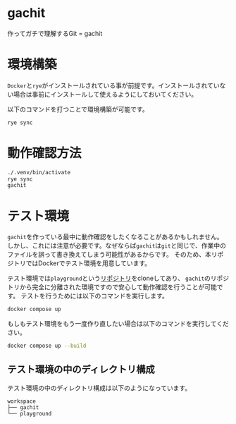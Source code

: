 # gachit

作ってガチで理解するGit = gachit

# 環境構築

`Docker`と`rye`がインストールされている事が前提です。インストールされていない場合は事前にインストールして使えるようにしておいてください。
<!-- TODO: (@umepon0626) dev-containersでDockerだけで動くようにする。 -->

以下のコマンドを打つことで環境構築が可能です。

```sh
rye sync
```

# 動作確認方法

```sh
./.venv/bin/activate
rye sync
gachit
```

# テスト環境

`gachit`を作っている最中に動作確認をしたくなることがあるかもしれません。
しかし、これには注意が必要です。なぜならば`gachit`は`git`と同じで、作業中のファイルを誤って書き換えてしまう可能性があるからです。
そのため、本リポジトリではDockerでテスト環境を用意しています。

テスト環境では`playground`という[リポジトリ](https://github.com/umepon0626/gachit_practice)をcloneしてあり、
`gachit`のリポジトリから完全に分離された環境ですので安心して動作確認を行うことが可能です。
テストを行うためには以下のコマンドを実行します。

```sh
docker compose up
```

もしもテスト環境をもう一度作り直したい場合は以下のコマンドを実行してください。

```sh
docker compose up --build
```

## テスト環境の中のディレクトリ構成

テスト環境の中のディレクトリ構成は以下のようになっています。

```plain-text
workspace
├── gachit 
└── playground
```
